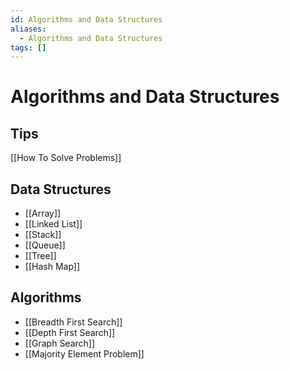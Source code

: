```yaml
---
id: Algorithms and Data Structures
aliases:
  - Algorithms and Data Structures
tags: []
---
```


# Algorithms and Data Structures

## Tips
[[How To Solve Problems]]

## Data Structures
- [[Array]]
- [[Linked List]]
- [[Stack]]
- [[Queue]]
- [[Tree]]
- [[Hash Map]]

## Algorithms
- [[Breadth First Search]]
- [[Depth First Search]]
- [[Graph Search]]
- [[Majority Element Problem]]

